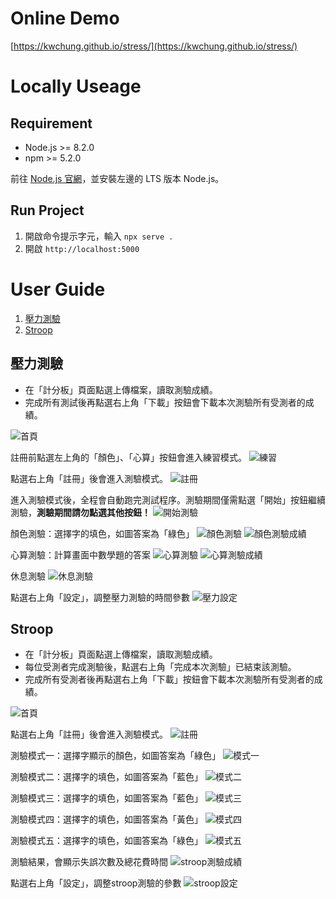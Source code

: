 # Online Demo

[https://kwchung.github.io/stress/](https://kwchung.github.io/stress/)

# Locally Useage

## Requirement

- Node.js >= 8.2.0
- npm >= 5.2.0

前往 [Node.js 官網](https://nodejs.org)，並安裝左邊的 LTS 版本 Node.js。

## Run Project

1. 開啟命令提示字元，輸入 `npx serve .`
2. 開啟 `http://localhost:5000`

# User Guide

1. [壓力測驗](##壓力測驗)
2. [Stroop](##Stroop)

## 壓力測驗

- 在「計分板」頁面點選上傳檔案，讀取測驗成績。
- 完成所有測試後再點選右上角「下載」按鈕會下載本次測驗所有受測者的成績。

![首頁](assets/stress_index.png)

註冊前點選左上角的「顏色」、「心算」按鈕會進入練習模式。
![練習](assets/stress_practice.png)

點選右上角「註冊」後會進入測驗模式。
![註冊](assets/stress_register.png)

進入測驗模式後，全程會自動跑完測試程序。測驗期間僅需點選「開始」按鈕繼續測驗，**測驗期間請勿點選其他按鈕！**
![開始測驗](assets/stress_start_test.png)

顏色測驗：選擇字的填色，如圖答案為「綠色」
![顏色測驗](assets/stress_color-2.png)
![顏色測驗成績](assets/stress_color-3.png)

心算測驗：計算畫面中數學題的答案
![心算測驗](assets/stress_calc-2.png)
![心算測驗成績](assets/stress_calc-3.png)

休息測驗
![休息測驗](assets/stress_rest.png)

點選右上角「設定」，調整壓力測驗的時間參數
![壓力設定](assets/stress_setting.png)

## Stroop

- 在「計分板」頁面點選上傳檔案，讀取測驗成績。
- 每位受測者完成測驗後，點選右上角「完成本次測驗」已結束該測驗。
- 完成所有受測者後再點選右上角「下載」按鈕會下載本次測驗所有受測者的成績。

![首頁](assets/stroop_index.png)

點選右上角「註冊」後會進入測驗模式。
![註冊](assets/stroop_register.png)

測驗模式一：選擇字顯示的顏色，如圖答案為「綠色」
![模式一](assets/stroop_mode1.png)

測驗模式二：選擇字的填色，如圖答案為「藍色」
![模式二](assets/stroop_mode2.png)

測驗模式三：選擇字的填色，如圖答案為「藍色」
![模式三](assets/stroop_mode3.png)

測驗模式四：選擇字的填色，如圖答案為「黃色」
![模式四](assets/stroop_mode4.png)

測驗模式五：選擇字的填色，如圖答案為「綠色」
![模式五](assets/stroop_mode5.png)

測驗結果，會顯示失誤次數及總花費時間
![stroop測驗成績](assets/stroop_finish.png)

點選右上角「設定」，調整stroop測驗的參數
![stroop設定](assets/stroop_setting.png)
